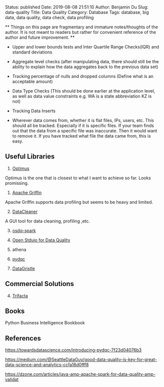 Status: published
Date: 2019-08-08 21:51:10
Author: Benjamin Du
Slug: data-quality
Title: Data Quality
Category: Database
Tags: database, big data, data quality, data check, data profiling

**
Things on this page are fragmentary and immature notes/thoughts of the author.
It is not meant to readers but rather for convenient reference of the author and future improvement.
**

- Upper and lower bounds tests and Inter Quartile Range Checks(IQR) and standard deviations

- Aggregate level checks (after manipulating data, there should still be the ability to explain how the data aggregates back to the previous data set)

- Tracking percentage of nulls and dropped columns (Define what is an acceptable amount)

- Data Type Checks (This should be done earlier at the application level, as well as data value constraints e.g. WA is a state abbreviation KZ is not)

- Tracking Data Inserts

- Wherever data comes from, whether it is flat files, IPs, users, etc. This should all be tracked. Especially if it is specific files. 
    If your team finds out that the data from a specific file was inaccurate. 
    Then it would want to remove it. If you have tracked what file the data came from, this is easy.

## Useful Libraries

1. [Optimus](https://github.com/ironmussa/Optimus)

Optimus is the one that is closest to what I want to achieve so far. 
Looks promissing.

1. [Apache Griffin](https://github.com/apache/griffin)

Apache Griffin supports data profiling but seems to be heavy and limited.

2. [DataCleaner](https://github.com/datacleaner/DataCleaner)

A GUI tool for data cleaning, profiling ,etc.

3. [osdq-spark](https://github.com/arrahtech/osdq-spark)

4. [Open Stduio for Data Quality](https://www.talend.com/products/data-quality/data-quality-open-studio/)

1. athena 

2. [pydqc](https://github.com/SauceCat/pydqc)

3. [DataGristle](https://github.com/kenfar/DataGristle)

## Commercial Solutions

4. [Trifacta](https://www.trifacta.com/)

## Books

Python Business Intelligence Bookbook


## References

https://towardsdatascience.com/introducing-pydqc-7f23d04076b3

https://medium.com/@SeattleDataGuy/good-data-quality-is-key-for-great-data-science-and-analytics-ccfa18d0fff8

https://dzone.com/articles/java-amp-apache-spark-for-data-quality-amp-validat
